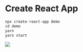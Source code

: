 # Create React App

```Javascript
npx create-react-app demo
cd demo 
yarn
yarn start
```

![](https://imgur.com/tGxeaZ9.png)
